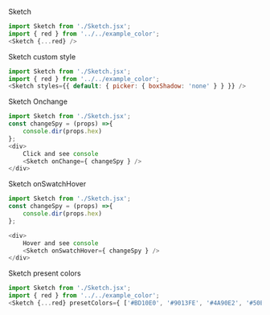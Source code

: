 Sketch
```js
import Sketch from './Sketch.jsx';
import { red } from '../../example_color';
<Sketch {...red} />
```


Sketch custom style
```js
import Sketch from './Sketch.jsx';
import { red } from '../../example_color';
<Sketch styles={{ default: { picker: { boxShadow: 'none' } } }} />
```


Sketch Onchange
```js
import Sketch from './Sketch.jsx';
const changeSpy = (props) =>{
    console.dir(props.hex)
};
<div>
    Click and see console
    <Sketch onChange={ changeSpy } />
</div>
```


Sketch onSwatchHover
```js
import Sketch from './Sketch.jsx';
const changeSpy = (props) =>{
    console.dir(props.hex)
};

<div>
    Hover and see console
    <Sketch onSwatchHover={ changeSpy } />
</div>
```


Sketch present colors
```js
import Sketch from './Sketch.jsx';
import { red } from '../../example_color';
<Sketch {...red} presetColors={ ['#BD10E0', '#9013FE', '#4A90E2', '#50E3C2', '#B8E986', '#000000']} />
```
